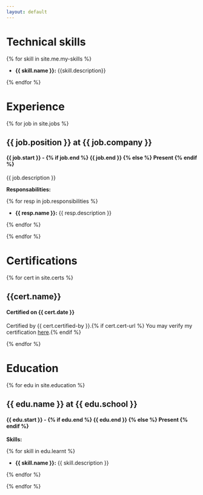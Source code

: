```yaml
---
layout: default
---
```


# Technical skills

{% for skill in site.me.my-skills %}

* **{{ skill.name }}:** {{skill.description}}

{% endfor %}

# Experience

{% for job in site.jobs %}

## {{ job.position }} at {{ job.company }}

#### {{ job.start }} - {% if job.end %} {{ job.end }} {% else %} Present {% endif %}

{{ job.description }}

**Responsabilities:**

{% for resp in job.responsibilities %}

* **{{ resp.name }}:** {{ resp.description }}

{% endfor %}

{% endfor %}


# Certifications

{% for cert in site.certs %}

## {{cert.name}}

#### Certified on {{ cert.date }}

Certified by {{ cert.certified-by }}.{% if cert.cert-url %} You may verify my certification [here]({{cert.cert-url}}).{% endif %}

{% endfor %}


# Education

{% for edu in site.education %}

## {{ edu.name }} at {{ edu.school }}

#### {{ edu.start }} - {% if edu.end %} {{ edu.end }} {% else %} Present {% endif %}

**Skills:**

{% for skill in edu.learnt %}

* **{{ skill.name }}:** {{ skill.description }}

{% endfor %}

{% endfor %}
